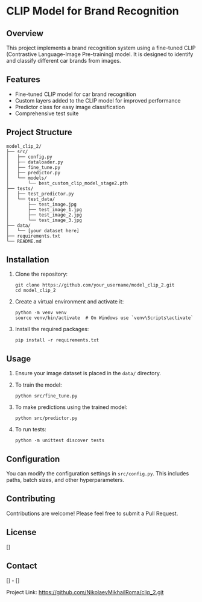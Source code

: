 # CLIP Model for Brand Recognition

## Overview

This project implements a brand recognition system using a fine-tuned CLIP (Contrastive Language-Image Pre-training) model. It is designed to identify and classify different car brands from images.

## Features

- Fine-tuned CLIP model for car brand recognition
- Custom layers added to the CLIP model for improved performance
- Predictor class for easy image classification
- Comprehensive test suite

## Project Structure

```
model_clip_2/
├── src/
│   ├── config.py
│   ├── dataloader.py
│   ├── fine_tune.py
│   ├── predictor.py
│   └── models/
│       └── best_custom_clip_model_stage2.pth
├── tests/
│   ├── test_predictor.py
│   └── test_data/
│       ├── test_image.jpg
│       ├── test_image_1.jpg
│       ├── test_image_2.jpg
│       └── test_image_3.jpg
├── data/
│   └── [your dataset here]
├── requirements.txt
└── README.md
```

## Installation

1. Clone the repository:
   ```
   git clone https://github.com/your_username/model_clip_2.git
   cd model_clip_2
   ```

2. Create a virtual environment and activate it:
   ```
   python -m venv venv
   source venv/bin/activate  # On Windows use `venv\Scripts\activate`
   ```

3. Install the required packages:
   ```
   pip install -r requirements.txt
   ```

## Usage

1. Ensure your image dataset is placed in the `data/` directory.

2. To train the model:
   ```
   python src/fine_tune.py
   ```

3. To make predictions using the trained model:
   ```
   python src/predictor.py
   ```

4. To run tests:
   ```
   python -m unittest discover tests
   ```

## Configuration

You can modify the configuration settings in `src/config.py`. This includes paths, batch sizes, and other hyperparameters.

## Contributing

Contributions are welcome! Please feel free to submit a Pull Request.

## License

[]

## Contact

[] - []

Project Link: https://github.com/NikolaevMikhailRoma/clip_2.git